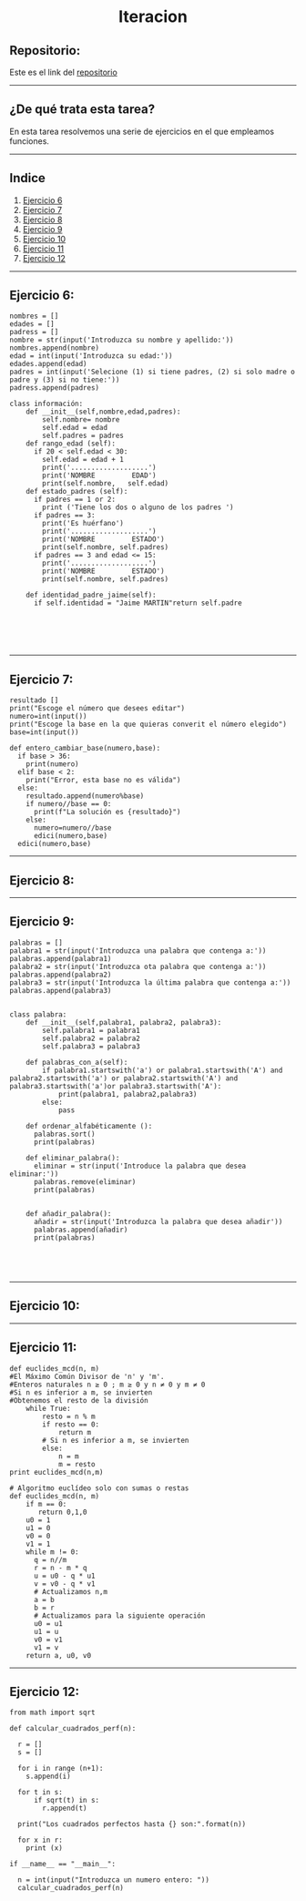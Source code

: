 <h1 align="center">	Iteracion </h1>
<h2>Repositorio:</h2>

Este es el link del [repositorio](https://github.com/albabernal03/iteracion)
***

<h2>¿De qué trata esta tarea?</h2>

En esta tarea resolvemos una serie de ejercicios en el que empleamos funciones.

***

## Indice
1. [Ejercicio 6](#id1)
2. [Ejercicio 7](#id2)
3. [Ejercicio 8](#id3)
4. [Ejercicio 9](#id4)
5. [Ejercicio 10](#id5)
6. [Ejercicio 11](#id6)
7. [Ejercicio 12](#id7)


***

## Ejercicio 6:<a name="id1"></a>

```
nombres = []
edades = []
padress = []
nombre = str(input('Introduzca su nombre y apellido:'))
nombres.append(nombre)
edad = int(input('Introduzca su edad:'))
edades.append(edad)
padres = int(input('Selecione (1) si tiene padres, (2) si solo madre o padre y (3) si no tiene:'))
padress.append(padres)

class información:
    def __init__(self,nombre,edad,padres):
        self.nombre= nombre
        self.edad = edad 
        self.padres = padres 
    def rango_edad (self):
      if 20 < self.edad < 30:
        self.edad = edad + 1
        print('...................')
        print('NOMBRE         EDAD')
        print(self.nombre,   self.edad)
    def estado_padres (self):
      if padres == 1 or 2:
        print ('Tiene los dos o alguno de los padres ')
      if padres == 3:
        print('Es huérfano')
        print('...................')
        print('NOMBRE         ESTADO')
        print(self.nombre, self.padres)
      if padres == 3 and edad <= 15:
        print('...................')
        print('NOMBRE         ESTADO')
        print(self.nombre, self.padres)
        
    def identidad_padre_jaime(self):
      if self.identidad = "Jaime MARTIN"return self.padre

        




```
***

## Ejercicio 7:<a name="id2"></a>

```
resultado []
print("Escoge el número que desees editar")
numero=int(input())
print("Escoge la base en la que quieras converit el número elegido")
base=int(input())

def entero_cambiar_base(numero,base):
  if base > 36:
    print(numero)
  elif base < 2:
    print("Error, esta base no es válida")
  else:
    resultado.append(numero%base)
    if numero//base == 0:
      print(f"La solución es {resultado}")
    else:
      numero=numero//base
      edici(numero,base)
  edici(numero,base)
```
***

## Ejercicio 8:<a name="id3"></a>

***

## Ejercicio 9:<a name="id4"></a>

```
palabras = []
palabra1 = str(input('Introduzca una palabra que contenga a:'))
palabras.append(palabra1)
palabra2 = str(input('Introduzca ota palabra que contenga a:'))
palabras.append(palabra2)
palabra3 = str(input('Introduzca la última palabra que contenga a:'))
palabras.append(palabra3)


class palabra:
    def __init__(self,palabra1, palabra2, palabra3):
        self.palabra1 = palabra1
        self.palabra2 = palabra2
        self.palabra3 = palabra3

    def palabras_con_a(self):
        if palabra1.startswith('a') or palabra1.startswith('A') and palabra2.startswith('a') or palabra2.startswith('A') and palabra3.startswith('a')or palabra3.startswith('A'):
            print(palabra1, palabra2,palabra3)
        else:
            pass
    
    def ordenar_alfabéticamente ():
      palabras.sort()
      print(palabras)
      
    def eliminar_palabra():
      eliminar = str(input('Introduce la palabra que desea eliminar:'))
      palabras.remove(eliminar)
      print(palabras)

      
    def añadir_palabra():
      añadir = str(input('Introduzca la palabra que desea añadir'))
      palabras.append(añadir)
      print(palabras)
      
      



```
***

## Ejercicio 10:<a name="id5"></a>


***

## Ejercicio 11:<a name="id6"></a>

```
def euclides_mcd(n, m)
#El Máximo Común Divisor de 'n' y 'm'.
#Enteros naturales n ≥ 0 ; m ≥ 0 y n ≠ 0 y m ≠ 0
#Si n es inferior a m, se invierten
#Obtenemos el resto de la división
    while True:
        resto = n % m
        if resto == 0:
            return m
        # Si n es inferior a m, se invierten
        else:
            n = m
            m = resto
print euclides_mcd(n,m)

# Algoritmo euclídeo solo con sumas o restas
def euclides_mcd(n, m)
    if m == 0:
       return 0,1,0
    u0 = 1
    u1 = 0
    v0 = 0
    v1 = 1
    while m != 0:
      q = n//m
      r = n - m * q
      u = u0 - q * u1
      v = v0 - q * v1
      # Actualizamos n,m
      a = b
      b = r
      # Actualizamos para la siguiente operación
      u0 = u1 
      u1 = u
      v0 = v1
      v1 = v
    return a, u0, v0
```
***

## Ejercicio 12:<a name="id7"></a>

```
from math import sqrt

def calcular_cuadrados_perf(n):

  r = []
  s = []
 
  for i in range (n+1):
    s.append(i)

  for t in s:
      if sqrt(t) in s:
        r.append(t)

  print("Los cuadrados perfectos hasta {} son:".format(n))
  
  for x in r:
    print (x)

if __name__ == "__main__":

  n = int(input("Introduzca un numero entero: "))
  calcular_cuadrados_perf(n)
  
  ```
